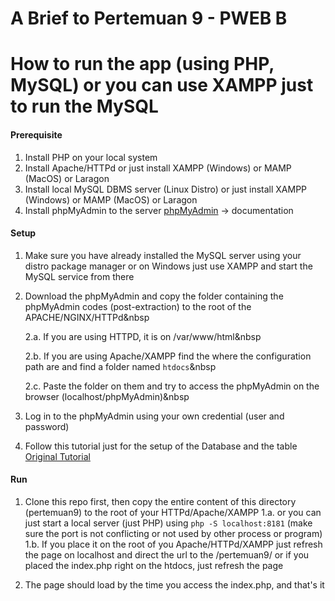 # A Brief to Pertemuan 9 - PWEB B

# How to run the app (using PHP, MySQL) or you can use XAMPP just to run the MySQL

#### Prerequisite

1. Install PHP on your local system
2. Install Apache/HTTPd or just install XAMPP (Windows) or MAMP (MacOS) or Laragon
3. Install local MySQL DBMS server (Linux Distro) or just install XAMPP (Windows) or MAMP (MacOS) or Laragon
4. Install phpMyAdmin to the server [phpMyAdmin](https://www.phpmyadmin.net/) -> documentation

#### Setup

1. Make sure you have already installed the MySQL server using your distro package manager or on Windows just use XAMPP and start the MySQL service from there
2. Download the phpMyAdmin and copy the folder containing the phpMyAdmin codes (post-extraction) to the root of the APACHE/NGINX/HTTPd&nbsp

   2.a. If you are using HTTPD, it is on /var/www/html&nbsp

   2.b. If you are using Apache/XAMPP find the where the configuration path are and find a folder named `htdocs`&nbsp

   2.c. Paste the folder on them and try to access the phpMyAdmin on the browser (localhost/phpMyAdmin)&nbsp

3. Log in to the phpMyAdmin using your own credential (user and password)
4. Follow this tutorial just for the setup of the Database and the table [Original Tutorial](https://www.petanikode.com/tutorial-php-mysql/)

#### Run

1. Clone this repo first, then copy the entire content of this directory (pertemuan9) to the root of your HTTPd/Apache/XAMPP
   1.a. or you can just start a local server (just PHP) using `php -S localhost:8181` (make sure the port is not conflicting or not used by other process or program)
   1.b. If you place it on the root of you Apache/HTTPd/XAMPP just refresh the page on localhost and direct the url to the /pertemuan9/ or if you placed the index.php right on the htdocs, just refresh the page

2. The page should load by the time you access the index.php, and that's it
